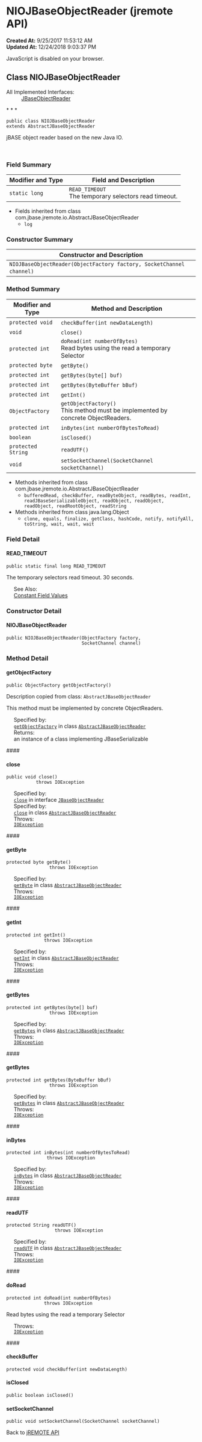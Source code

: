 # NIOJBaseObjectReader (jremote API)

**Created At:** 9/25/2017 11:53:12 AM  
**Updated At:** 12/24/2018 9:03:37 PM  

<script type="text/javascript"><!--
    try {
        if (location.href.indexOf('is-external=true') == -1) {
            parent.document.title="NIOJBaseObjectReader (jremote   API)";
        }
    }
    catch(err) {
    }
//-->
var methods = {"i0":10,"i1":10,"i2":10,"i3":10,"i4":10,"i5":10,"i6":10,"i7":10,"i8":10,"i9":10,"i10":10,"i11":10};
var tabs = {65535:["t0","All Methods"],2:["t2","Instance Methods"],8:["t4","Concrete Methods"]};
var altColor = "altColor";
var rowColor = "rowColor";
var tableTab = "tableTab";
var activeTableTab = "activeTableTab";</script><noscript><div>JavaScript is disabled on your browser.</div></noscript><!-- ========= START OF TOP NAVBAR ======= -->
<!--   -->

## Class NIOJBaseObjectReader

<dl><dt>All Implemented Interfaces:</dt><dd><a href="/39250-io/com_jbase_jremote_io_jbaseobjectreader" title="interface in com.jbase.jremote.io">JBaseObjectReader</a></dd></dl>
* * *


```
public class NIOJBaseObjectReader
extends AbstractJBaseObjectReader
```

jBASE object reader based on the new Java IO.
<dl><dt><br></dt></dl>

<!--   -->

### Field Summary


| Modifier and Type<br> | Field and Description<br> |
| --- | --- |
| `static long`<br> | `READ_TIMEOUT`<br>The temporary selectors read timeout.<br> |


- <!--   -->Fields inherited from class com.jbase.jremote.io.AbstractJBaseObjectReader
    - `log`




<!--   -->

### Constructor Summary


| Constructor and Description<br> |
| --- |
| `NIOJBaseObjectReader(ObjectFactory factory, SocketChannel channel)` <br> |




<!--   -->

### Method Summary


| Modifier and Type<br> | Method and Description<br> |
| --- | --- |
| `protected void`<br> | `checkBuffer(int newDataLength)` <br> |
| `void`<br> | `close()` <br> |
| `protected int`<br> | `doRead(int numberOfBytes)`<br>Read bytes using the read a temporary Selector<br> |
| `protected byte`<br> | `getByte()` <br> |
| `protected int`<br> | `getBytes(byte[] buf)` <br> |
| `protected int`<br> | `getBytes(ByteBuffer bBuf)` <br> |
| `protected int`<br> | `getInt()` <br> |
| `ObjectFactory`<br> | `getObjectFactory()`<br>This method must be implemented by concrete ObjectReaders.<br> |
| `protected int`<br> | `inBytes(int numberOfBytesToRead)` <br> |
| `boolean`<br> | `isClosed()` <br> |
| `protected String`<br> | `readUTF()` <br> |
| `void`<br> | `setSocketChannel(SocketChannel socketChannel)` <br> |


- <!--   -->Methods inherited from class com.jbase.jremote.io.AbstractJBaseObjectReader
    - `bufferedRead, checkBuffer, readByteObject, readBytes, readInt, readJBaseSerializableObject, readObject, readObject, readObject, readRootObject, readString`
- <!--   -->Methods inherited from class java.lang.Object
    - `clone, equals, finalize, getClass, hashCode, notify, notifyAll, toString, wait, wait, wait`

<!--   -->

### Field Detail
<!--   -->
#### READ\_TIMEOUT

```
public static final long READ_TIMEOUT
```

The temporary selectors read timeout. 30 seconds.
<dl><dt style="margin-left: 20px;"><span class="seeLabel">See Also:</span></dt><dd style="margin-left: 20px;"><a href="299736-constant-values" title="">Constant Field Values</a></dd></dl><!-- ========= CONSTRUCTOR DETAIL ======== -->
<!--   -->

### 


### Constructor Detail
<!--   -->
#### NIOJBaseObjectReader

```
public NIOJBaseObjectReader(ObjectFactory factory,
                            SocketChannel channel)
```
<!-- ============ METHOD DETAIL ========== -->
<!--   -->

### 


### Method Detail
<!--   -->
#### getObjectFactory

```
public ObjectFactory getObjectFactory()
```

Description copied from class: `AbstractJBaseObjectReader`

This method must be implemented by concrete ObjectReaders.
<dl><dt style="margin-left: 20px;"><span class="overrideSpecifyLabel">Specified by:</span></dt><dd style="margin-left: 20px;"><code><a href="/39250-io/com_jbase_jremote_io_abstractjbaseobjectreader#getObjectFactory--">getObjectFactory</a></code> in class <code><a href="/39250-io/com_jbase_jremote_io_abstractjbaseobjectreader" title="class in com.jbase.jremote.io">AbstractJBaseObjectReader</a></code></dd><dt style="margin-left: 20px;"><span class="returnLabel">Returns:</span></dt><dd style="margin-left: 20px;">an instance of a class implementing JBaseSerializable</dd></dl><!--   -->
#### 


#### close

```
public void close()
           throws IOException
```
<dl><dt style="margin-left: 20px;"><span class="overrideSpecifyLabel">Specified by:</span></dt><dd style="margin-left: 20px;"><code><a href="/39250-io/com_jbase_jremote_io_jbaseobjectreader#close--">close</a></code> in interface <code><a href="/39250-io/com_jbase_jremote_io_jbaseobjectreader" title="interface in com.jbase.jremote.io">JBaseObjectReader</a></code></dd><dt style="margin-left: 20px;"><span class="overrideSpecifyLabel">Specified by:</span></dt><dd style="margin-left: 20px;"><code><a href="/39250-io/com_jbase_jremote_io_abstractjbaseobjectreader#close--">close</a></code> in class <code><a href="/39250-io/com_jbase_jremote_io_abstractjbaseobjectreader" title="class in com.jbase.jremote.io">AbstractJBaseObjectReader</a></code></dd><dt style="margin-left: 20px;"><span class="throwsLabel">Throws:</span></dt><dd style="margin-left: 20px;"><code><a href="http://java.sun.com/j2se/1.5.0/docs/api/java/io/IOException.html?is-external=true" title="class or interface in java.io">IOException</a></code></dd></dl><!--   -->
#### 


#### getByte

```
protected byte getByte()
                throws IOException
```
<dl><dt style="margin-left: 20px;"><span class="overrideSpecifyLabel">Specified by:</span></dt><dd style="margin-left: 20px;"><code><a href="/39250-io/com_jbase_jremote_io_abstractjbaseobjectreader#getByte--">getByte</a></code> in class <code><a href="/39250-io/com_jbase_jremote_io_abstractjbaseobjectreader" title="class in com.jbase.jremote.io">AbstractJBaseObjectReader</a></code></dd><dt style="margin-left: 20px;"><span class="throwsLabel">Throws:</span></dt><dd style="margin-left: 20px;"><code><a href="http://java.sun.com/j2se/1.5.0/docs/api/java/io/IOException.html?is-external=true" title="class or interface in java.io">IOException</a></code></dd></dl><!--   -->
#### 


#### getInt

```
protected int getInt()
              throws IOException
```
<dl><dt style="margin-left: 20px;"><span class="overrideSpecifyLabel">Specified by:</span></dt><dd style="margin-left: 20px;"><code><a href="/39250-io/com_jbase_jremote_io_abstractjbaseobjectreader#getInt--">getInt</a></code> in class <code><a href="/39250-io/com_jbase_jremote_io_abstractjbaseobjectreader" title="class in com.jbase.jremote.io">AbstractJBaseObjectReader</a></code></dd><dt style="margin-left: 20px;"><span class="throwsLabel">Throws:</span></dt><dd style="margin-left: 20px;"><code><a href="http://java.sun.com/j2se/1.5.0/docs/api/java/io/IOException.html?is-external=true" title="class or interface in java.io">IOException</a></code></dd></dl><!--   -->
#### 


#### getBytes

```
protected int getBytes(byte[] buf)
                throws IOException
```
<dl><dt style="margin-left: 20px;"><span class="overrideSpecifyLabel">Specified by:</span></dt><dd style="margin-left: 20px;"><code><a href="/39250-io/com_jbase_jremote_io_abstractjbaseobjectreader#getBytes-byte%3AA-">getBytes</a></code> in class <code><a href="/39250-io/com_jbase_jremote_io_abstractjbaseobjectreader" title="class in com.jbase.jremote.io">AbstractJBaseObjectReader</a></code></dd><dt style="margin-left: 20px;"><span class="throwsLabel">Throws:</span></dt><dd style="margin-left: 20px;"><code><a href="http://java.sun.com/j2se/1.5.0/docs/api/java/io/IOException.html?is-external=true" title="class or interface in java.io">IOException</a></code></dd></dl><!--   -->
#### 


#### getBytes

```
protected int getBytes(ByteBuffer bBuf)
                throws IOException
```
<dl><dt style="margin-left: 20px;"><span class="overrideSpecifyLabel">Specified by:</span></dt><dd style="margin-left: 20px;"><code><a href="/39250-io/com_jbase_jremote_io_abstractjbaseobjectreader#getBytes-java.nio.ByteBuffer-">getBytes</a></code> in class <code><a href="/39250-io/com_jbase_jremote_io_abstractjbaseobjectreader" title="class in com.jbase.jremote.io">AbstractJBaseObjectReader</a></code></dd><dt style="margin-left: 20px;"><span class="throwsLabel">Throws:</span></dt><dd style="margin-left: 20px;"><code><a href="http://java.sun.com/j2se/1.5.0/docs/api/java/io/IOException.html?is-external=true" title="class or interface in java.io">IOException</a></code></dd></dl><!--   -->
#### 


#### inBytes

```
protected int inBytes(int numberOfBytesToRead)
               throws IOException
```
<dl><dt style="margin-left: 20px;"><span class="overrideSpecifyLabel">Specified by:</span></dt><dd style="margin-left: 20px;"><code><a href="/39250-io/com_jbase_jremote_io_abstractjbaseobjectreader#inBytes-int-">inBytes</a></code> in class <code><a href="/39250-io/com_jbase_jremote_io_abstractjbaseobjectreader" title="class in com.jbase.jremote.io">AbstractJBaseObjectReader</a></code></dd><dt style="margin-left: 20px;"><span class="throwsLabel">Throws:</span></dt><dd style="margin-left: 20px;"><code><a href="http://java.sun.com/j2se/1.5.0/docs/api/java/io/IOException.html?is-external=true" title="class or interface in java.io">IOException</a></code></dd></dl><!--   -->
#### 


#### readUTF

```
protected String readUTF()
                  throws IOException
```
<dl><dt style="margin-left: 20px;"><span class="overrideSpecifyLabel">Specified by:</span></dt><dd style="margin-left: 20px;"><code><a href="/39250-io/com_jbase_jremote_io_abstractjbaseobjectreader#readUTF--">readUTF</a></code> in class <code><a href="/39250-io/com_jbase_jremote_io_abstractjbaseobjectreader" title="class in com.jbase.jremote.io">AbstractJBaseObjectReader</a></code></dd><dt style="margin-left: 20px;"><span class="throwsLabel">Throws:</span></dt><dd style="margin-left: 20px;"><code><a href="http://java.sun.com/j2se/1.5.0/docs/api/java/io/IOException.html?is-external=true" title="class or interface in java.io">IOException</a></code></dd></dl><!--   -->
#### 


#### doRead

```
protected int doRead(int numberOfBytes)
              throws IOException
```

Read bytes using the read a temporary Selector
<dl><dt style="margin-left: 20px;"><span class="throwsLabel">Throws:</span></dt><dd style="margin-left: 20px;"><code><a href="http://java.sun.com/j2se/1.5.0/docs/api/java/io/IOException.html?is-external=true" title="class or interface in java.io">IOException</a></code></dd></dl><!--   -->
#### 


#### checkBuffer

```
protected void checkBuffer(int newDataLength)
```
<!--   -->
#### 


#### isClosed

```
public boolean isClosed()
```
<!--   -->
#### 


#### setSocketChannel

```
public void setSocketChannel(SocketChannel socketChannel)
```
<!-- ========= END OF CLASS DATA ========= --><!-- ======= START OF BOTTOM NAVBAR ====== -->
<!--   -->


Back to [jREMOTE API](com_jbase_jremote_package-summary)
